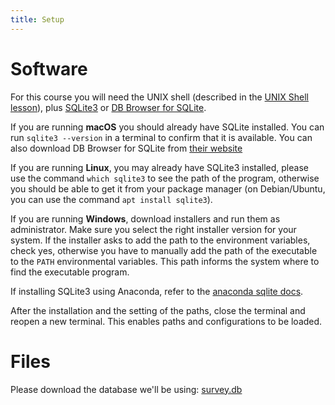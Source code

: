 ```yaml
---
title: Setup
---
```


# Software

For this course you will need the UNIX shell (described in the [UNIX Shell lesson](https://swcarpentry.github.io/shell-novice/#install-software)), plus [SQLite3](https://www.sqlite.org/) or
[DB Browser for SQLite](https://sqlitebrowser.org/).

If you are running **macOS** you should already have SQLite installed. You can run `sqlite3 --version`
in a terminal to confirm that it is available. You can also download DB Browser for SQLite from
[their website](https://sqlitebrowser.org/dl/.)

If you are running **Linux**, you may already have SQLite3 installed, please use the command
`which sqlite3` to see the path of the program, otherwise you should be able to get it
from your package manager (on Debian/Ubuntu, you can use the command `apt install sqlite3`).

If you are running **Windows**, download installers and run them as administrator.
Make sure you select the right installer version for your system.
If the installer asks to add the path to the environment variables, check yes, otherwise you have to manually add the path of the executable to the `PATH` environmental variables.
This path informs the system where to find the executable program.

If installing SQLite3 using Anaconda, refer to the [anaconda sqlite docs](https://anaconda.org/anaconda/sqlite).

After the installation and the setting of the paths, close the terminal and reopen a new terminal.
This enables paths and configurations to be loaded.

# Files

Please download the database we'll be using: [survey.db](files/survey.db)


